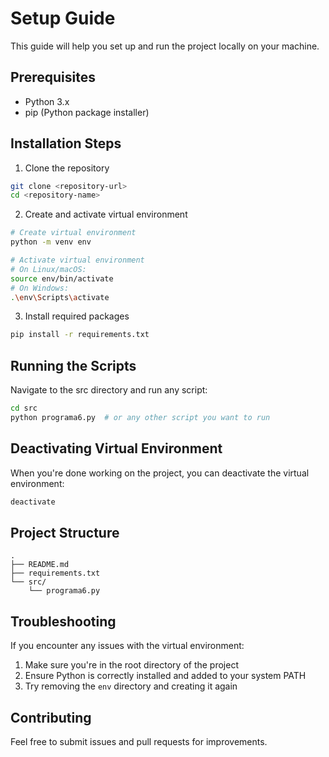 # Setup Guide

This guide will help you set up and run the project locally on your machine.

## Prerequisites

- Python 3.x
- pip (Python package installer)

## Installation Steps

1. Clone the repository
```bash
git clone <repository-url>
cd <repository-name>
```

2. Create and activate virtual environment
```bash
# Create virtual environment
python -m venv env

# Activate virtual environment
# On Linux/macOS:
source env/bin/activate
# On Windows:
.\env\Scripts\activate
```

3. Install required packages
```bash
pip install -r requirements.txt
```

## Running the Scripts

Navigate to the src directory and run any script:
```bash
cd src
python programa6.py  # or any other script you want to run
```

## Deactivating Virtual Environment

When you're done working on the project, you can deactivate the virtual environment:
```bash
deactivate
```

## Project Structure
```
.
├── README.md
├── requirements.txt
└── src/
    └── programa6.py
```

## Troubleshooting

If you encounter any issues with the virtual environment:
1. Make sure you're in the root directory of the project
2. Ensure Python is correctly installed and added to your system PATH
3. Try removing the `env` directory and creating it again

## Contributing

Feel free to submit issues and pull requests for improvements.
